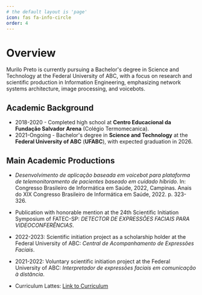 ```yaml
---
# the default layout is 'page'
icon: fas fa-info-circle
order: 4
---
```


<!-- > Add Markdown syntax content to file `_tabs/about.md`{: .filepath } and it will show up on this page.
{: .prompt-tip } -->

# Overview
Murilo Preto is currently pursuing a Bachelor's degree in Science and Technology at the Federal University of ABC, with a focus on research and scientific production in Information Engineering, emphasizing network systems architecture, image processing, and voicebots.

## Academic Background
* 2018-2020 - Completed high school at **Centro Educacional da Fundação Salvador Arena** (Colégio Termomecanica).
* 2021-Ongoing - Bachelor's degree in **Science and Technology** at the **Federal University of ABC** (**UFABC**), with expected graduation in 2026.

## Main Academic Productions
* _Desenvolvimento de aplicação baseada em voicebot para plataforma de telemonitoramento de pacientes baseado em cuidado híbrido_. In: Congresso Brasileiro de Informática em Saúde, 2022, Campinas. Anais do XIX Congresso Brasileiro de Informática em Saúde, 2022. p. 323-326.

* Publication with honorable mention at the 24th Scientific Initiation Symposium of FATEC-SP: _DETECTOR DE EXPRESSÕES FACIAIS PARA VIDEOCONFERÊNCIAS_.

* 2022-2023: Scientific initiation project as a scholarship holder at the Federal University of ABC: _Central de Acompanhamento de Expressões Faciais_.

* 2021-2022: Voluntary scientific initiation project at the Federal University of ABC:  _Interpretador de expressões faciais em comunicação à distância_.

* Curriculum Lattes: [Link to Curriculum](http://lattes.cnpq.br/1463378434181827)

